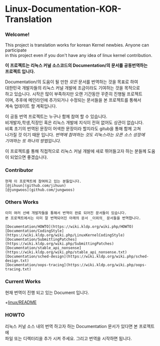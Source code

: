 # Linux-Documentation-KOR-Translation

### Welcome!
This project is translation works for korean Kernel newbies. Anyone can participate     
in this project even if you don't have any idea of linux kernel contribution.   

__이 프로젝트는 리눅스 커널 소스코드의 Documentation/의 문서를 공동번역하는__   
__프로젝트 입니다.__			

Documentation/의 도움이 될 만한 _모든_ 문서를 번역하는 것을 목표로 하여	
대한민국 개발자들의 리눅스 커널 개발에 조금이라도 기여하는 것을 목적으로	
하고 있습니다. 시작은 많이 부족하지만 오랜 기간동안 꾸준히 진행될 프로젝트	
이며, 추후에 메인라인에 추가되거나 수정되는 문서들을 본 프로젝트를 통해서	
계속 업데이트 할 계획입니다.	

이 공동 번역 프로젝트는 누구나 함께 참여 할 수 있습니다.    
비개발자,학생,직장인 혹은 리눅스 개발에 지식이 전혀 없어도 상관이 없습니다.  
비록 초기의 번역된 문장이 어색한 문장이라 할지라도 gitub을 통해 함께 고쳐   
나가질 것 이기 때문 입니다. _번역에 참여하는 것도 리눅스라는 오픈 소스 성장에_  
_기여하는 또 하나의 방법입니다._  

이 프로젝트를 통해 직접적으로 리눅스 커널 개발에 새로 뛰어들고자 하는 분들께	
도움이 되었으면 좋겠습니다.	

### Contributor	
    현재 이 프로젝트에 참여하고 있는 분들입니다.		
    [@jihuun](github.com/jihuun)    
    [@jungwoos](github.com/jungwoos)    

### Others Works	
    이미 여러 선배 개발자들을 통해서 번역이 완료 되어진 문서들이 있습니다.	
    본 프로젝트에서는 이미 잘 번역되어진 아래의 문서 _이외의_ 문서들을 번역합니다.	
    
    [Documentation/HOWTO](https://wiki.kldp.org/wiki.php/HOWTO)     
    [Documentation/CodingStyle](https://wiki.kldp.org/wiki.php/LinuxKernelCodingStyle)      
    [Documentation/SubmittingPatches](https://wiki.kldp.org/wiki.php/SubmittingPatches)	        
    [Documentation/stable_api_nonsense](https://wiki.kldp.org/wiki.php/stable_api_nonsense.txt)	    
    [Documentation/sched-design](https://wiki.kldp.org/wiki.php/sched-design.txt)		    
    [Documentation/oops-tracing](https://wiki.kldp.org/wiki.php/oops-tracing.txt)		    

### Current Works   
현재 번역이 진행 되고 있는 Document 입니다. 

+[linux/README](https://github.com/jihuun/Linux-Documentation-KOR-Translation/blob/master/linux/README)     

### HOWTO 
리눅스 커널 소스 내의 번역 하고자 하는 Documentation 문서가 있다면 본 프로젝트에	
파일 또는 디렉터리을 추가 시켜 주세요. 그리고 번역을 시작하면 됩니다. 	
 
